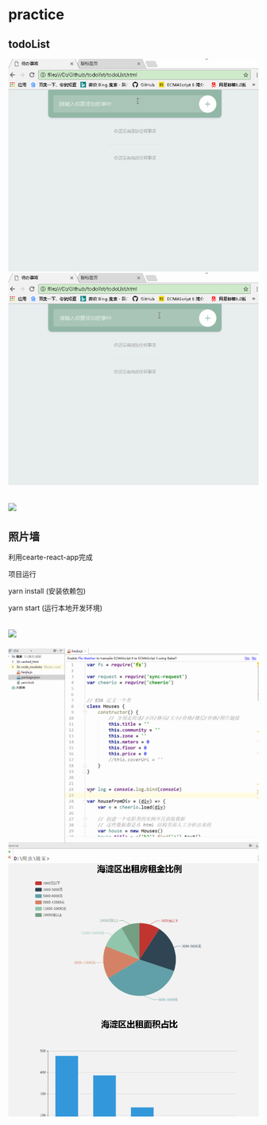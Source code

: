 # practice

## todoList

![](./pic/todoList.gif)
![](./pic/todoList2.gif)


![](./pic/slidePic.gif)
----------------------------------------
## 照片墙
利用cearte-react-app完成

项目运行

yarn install  (安装依赖包)

yarn start (运行本地开发环境)

![](./pic/picWall.gif)
----------------------------------------

![](./pic/spider.gif)
![](./pic/echarts.gif)
